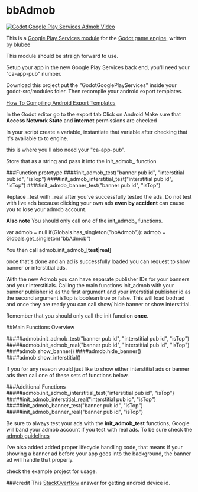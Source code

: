 
# bbAdmob

[![Godot Google Play Services Admob Video](http://img.youtube.com/vi/lpAkgrIvICc/0.jpg)](http://www.youtube.com/watch?v=lpAkgrIvICc)


This is a [Google Play Services module](https://developer.android.com/google/play-services/index.html) for the [Godot game engine](https://github.com/okamstudio/godot), written by [blubee](http://blubee.me)

This module should be straigh forward to use.

Setup your app in the new Google Play Services back end, you'll need your "ca-app-pub" number.

Download this project put the "GodotGooglePlayServices" inside your godot-src/modules foler.
Then recompile your android export templates.

[How To Compiling Android Export Templates](https://github.com/okamstudio/godot/wiki/compiling_android#compiling-export-templates)

In the Godot editor go to the export tab
Click on Android
Make sure that **Access Network State** and **internet** permissions are checked

In your script create a variable, instantiate that variable after checking that it's available to to engine.

this is where you'll also need your "ca-app-pub".

Store that as a string and pass it into the init_admob_ function


###Function prototype
####init_admob_test("banner pub id", "interstitial pub id", "isTop")
####init_admob_interstitial_test("interstitial pub id", "isTop")
####init_admob_banner_test("banner pub id", "isTop")

Replace _test with _real after you've successfully tested the ads. Do not test with live ads because clicking your own ads **even by accident** can cause you to lose your admob account.

**Also note**
You should only call one of the init_admob_ functions.

var admob = null
if(Globals.has_singleton("bbAdmob")):
        admob = Globals.get_singleton("bbAdmob")

You then call admob.init_admob_[**test**|**real**]

once that's done and an ad is successfully loaded you can request to show banner or interstitial ads. 


With the new Admob you can have separate publisher IDs for your banners and your interstitials. 
Calling the main functions init_admob with your banner publisher id as the first argument and your interstitial publisher id as the second argument isTop is boolean true or false. This will load both ad and once they are ready you can call show/ hide banner or show interstitial.

Remember that you should only call the init function **once**.

##Main Functions Overview

#####admob.init_admob_test("banner pub id", "interstitial pub id", "isTop")
#####admob.init_admob_real("banner pub id", "interstitial pub id", "isTop")
####admob.show_banner()
####admob.hide_banner()
####admob.show_interstitial()


If you for any reason would just like to show either interstitial ads or banner ads then call one of these sets of functions below.



###Additional Functions
#####admob.init_admob_interstitial_test("interstitial pub id", "isTop")
#####init_admob_interstitial_real("interstitial pub id", "isTop")
#####init_admob_banner_test("banner pub id", "isTop")
#####init_admob_banner_real("banner pub id", "isTop")


Be sure to always test your ads with the **init_admob_test** functions, Google will band your admob account if you test with real ads. To be sure check the [admob guidelines](https://support.google.com/admob/answer/2753860?hl=en)

I've also added added proper lifecycle handling code, that means if your showing a banner ad before your app goes into the background, the banner ad will handle that properly.


check the example project for usage.

###credit
This [StackOverflow](http://stackoverflow.com/questions/3934331/android-how-to-encrypt-a-string) answer for getting android device id.

